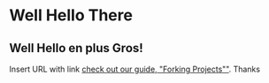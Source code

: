 # Well Hello There
## Well Hello en plus Gros!

Insert URL with link
[check out our guide, "Forking Projects""](http://guides.github.com/overviews/forking/). Thanks